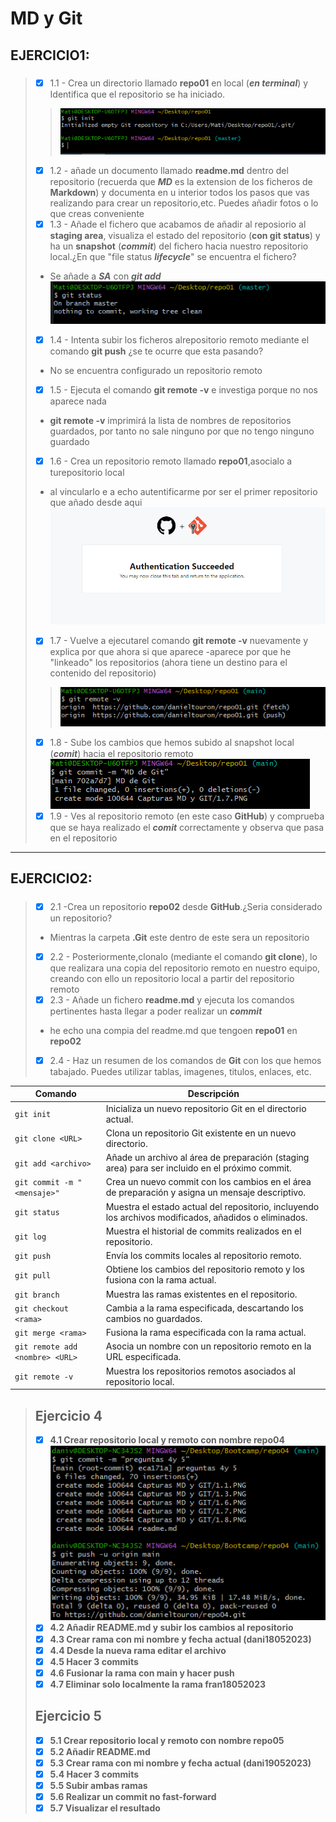 #  __MD y Git__  

## EJERCICIO1:
##### 
>- [x] 1.1 - Crea un directorio llamado __repo01__ en local (***en terminal***) y Identifica que el repositorio se ha iniciado.
>>![no_se_ve_na_JAJA_Q_LOKO](./Capturas%20MD%20y%20GIT/1.1.PNG "JAJA Q LOKO")
>- [x] 1.2 - añade un documento llamado __readme.md__ dentro del repositorio (recuerda que ***MD*** es la extension de los ficheros de __Markdown__) y documenta en u interior todos los pasos que vas realizando para crear un repositorio,etc. Puedes añadir fotos o lo que creas conveniente
>- [x] 1.3 - Añade el fichero que acabamos de añadir al reposiorio al __staging area__, visualiza el estado del repositorio (__con git status__) y ha un __snapshot__ (***commit***) del fichero hacia nuestro repositorio local.¿En que "file status ***lifecycle***" se encuentra el fichero?
> + Se añade a ***SA*** con ***git add***  
![no_se_ve_na_JAJA_Q_LOKO](./Capturas%20MD%20y%20GIT/1.3.PNG "JAJA Q LOKO")
>- [x] 1.4 - Intenta subir los ficheros alrepositorio remoto mediante el comando __git push__ ¿se te ocurre que esta pasando?
>
>- No se encuentra configurado un repositorio remoto
>
>- [x] 1.5 - Ejecuta el comando __git remote -v__ e investiga porque no nos aparece nada
>- __git remote -v__ imprimirá la lista de nombres de repositorios guardados, por tanto no sale ninguno por que no tengo ninguno guardado
>- [x] 1.6 - Crea un repositorio remoto llamado __repo01__,asocialo a turepositorio local
>- al vincularlo e a echo autentificarme por ser el primer repositorio que añado desde aqui
>![no_se_ve_na_JAJA_Q_LOKO](./Capturas%20MD%20y%20GIT/1.6.PNG "JAJA Q LOKO")
>- [x] 1.7 - Vuelve a ejecutarel comando __git remote -v__ nuevamente y explica por que ahora si que aparece
>-aparece por que he "linkeado" los repositorios (ahora tiene un destino para el contenido del repositorio)
>>![no_se_ve_na_JAJA_Q_LOKO](./Capturas%20MD%20y%20GIT/1.7.PNG "JAJA Q LOKO")
>- [x] 1.8 - Sube los cambios que hemos subido al snapshot local (***comit***) hacia el repositorio remoto
>![no_se_ve_na_JAJA_Q_LOKO](./Capturas%20MD%20y%20GIT/1.8.PNG "JAJA Q LOKO")
>- [x] 1.9 - Ves al repositorio remoto (en este caso __GitHub__) y comprueba que se haya realizado el ***comit*** correctamente y observa que pasa en el repositorio 
___
## EJERCICIO2:
##### 

>- [x] 2.1 -Crea un repositorio __repo02__ desde __GitHub__.¿Seria considerado un repositorio?
> - Mientras la carpeta __.Git__ este dentro de este sera un repositorio
>- [x] 2.2 - Posteriormente,clonalo (mediante el comando __git clone__), lo que realizara una copia del repositorio remoto en nuestro equipo, creando con ello un repositorio local a partir del repositorio remoto
>- [x] 2.3 - Añade un fichero __readme.md__ y ejecuta los comandos pertinentes hasta llegar a poder realizar un ***commit***
>- he echo una compia del readme.md que tengoen __repo01__ en __repo02__
>- [x] 2.4 - Haz un resumen de los comandos de __Git__ con los que hemos tabajado. Puedes utilizar tablas, imagenes, titulos, enlaces, etc.


| Comando | Descripción |
| ------- | ----------- |
| `git init` | Inicializa un nuevo repositorio Git en el directorio actual. |
| `git clone <URL>` | Clona un repositorio Git existente en un nuevo directorio. |
| `git add <archivo>` | Añade un archivo al área de preparación (staging area) para ser incluido en el próximo commit. |
| `git commit -m "<mensaje>"` | Crea un nuevo commit con los cambios en el área de preparación y asigna un mensaje descriptivo. |
| `git status` | Muestra el estado actual del repositorio, incluyendo los archivos modificados, añadidos o eliminados. |
| `git log` | Muestra el historial de commits realizados en el repositorio. |
| `git push` | Envía los commits locales al repositorio remoto. |
| `git pull` | Obtiene los cambios del repositorio remoto y los fusiona con la rama actual. |
| `git branch` | Muestra las ramas existentes en el repositorio. |
| `git checkout <rama>` | Cambia a la rama especificada, descartando los cambios no guardados. |
| `git merge <rama>` | Fusiona la rama especificada con la rama actual. |
| `git remote add <nombre> <URL>` | Asocia un nombre con un repositorio remoto en la URL especificada. |
| `git remote -v` | Muestra los repositorios remotos asociados al repositorio local. |

>## **Ejercicio 4**  
>- [x] **4.1 Crear repositorio local y remoto con nombre repo04**
>![no_se_ve_na_JAJA_Q_LOKO](./Capturas%20MD%20y%20GIT/4.1.PNG "JAJA Q LOKO")
>- [x] **4.2 Añadir README.md y subir los cambios al repositorio**  
>- [x] **4.3 Crear rama con mi nombre y fecha actual (dani18052023)**  
>- [x] **4.4 Desde la nueva rama editar el archivo**  
>- [x] **4.5 Hacer 3 commits**   
>- [x] **4.6 Fusionar la rama con main y hacer push**  
>- [x] **4.7 Eliminar solo localmente la rama fran18052023**  
>
>## **Ejercicio 5**
>- [x] **5.1 Crear repositorio local y remoto con nombre repo05**  
>- [x] **5.2 Añadir README.md**  
>- [x] **5.3 Crear rama con mi nombre y fecha actual (dani19052023)**  
>- [x] **5.4 Hacer 3 commits**  
>- [x] **5.5 Subir ambas ramas**  
>- [x] **5.6 Realizar un commit no fast-forward**  
>- [x] **5.7 Visualizar el resultado**

